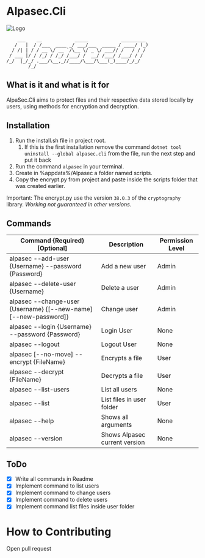 # Alpasec.Cli

![Logo](https://media.discordapp.net/attachments/1011767156951752868/1050272623688421468/image.png?width=350&height=176)

```
    ___    __            _____            _________ 
   /   |  / /___  ____ _/ ___/___  _____ / ____/ (_)
  / /| | / / __ \/ __ `/\__ \/ _ \/ ___// /   / / / 
 / ___ |/ / /_/ / /_/ /___/ /  __/ /___/ /___/ / /  
/_/  |_/_/ .___/\__,_//____/\___/\___(_)____/_/_/   
        /_/       
```

## What is it and what is it for

AlpaSec.Cli aims to protect files and their respective data stored locally by users, using methods for encryption and decryption.

## Installation

1. Run the install.sh file in project root.
   1. If this is the first installation remove the command `dotnet tool uninstall --global alpasec.cli` from the file, run the next step and put it back
2. Run the command `alpasec` in your terminal.
3. Create in %appdata%/Alpasec a folder named scripts.
4. Copy the encrypt.py from project and paste inside the scripts folder that was created earlier.  

Important: The encrypt.py use the version `38.0.3` of the `cryptography` library. *Working not guaranteed in other versions.*


## Commands

| Command {Required} [Optional] | Description | Permission Level |
| --- | --- | --- |
| alpasec --add-user {Username} --password {Password} | Add a new user | Admin |
| alpasec --delete-user {Username} | Delete a user | Admin |
| alpasec --change-user {Username} {[--new-name] [--new-password]} | Change user | Admin |
| alpasec --login {Username} --password {Password} | Login User | None |
| alpasec --logout | Logout User | None |
| alpasec [--no-move] --encrypt {FileName} | Encrypts a file | User |
| alpasec --decrypt {FileName} | Decrypts a file | User |
| alpasec --list-users | List all users | None |
| alpasec --list | List files in user folder | User |
| alpasec --help | Shows all arguments | None |
| alpasec --version | Shows Alpasec current version | None |

## ToDo

- [X] Write all commands in Readme
- [X] Implement command to list users
- [X] Implement command to change users
- [X] Implement command to delete users
- [X] Implement command list files inside user folder

# How to Contributing

Open pull request